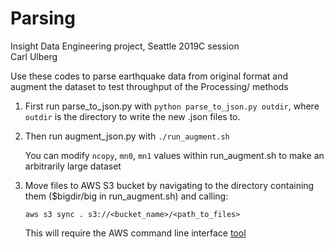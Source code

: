 # Parsing
Insight Data Engineering project, Seattle 2019C session  
Carl Ulberg  

Use these codes to parse earthquake data from original format and augment the dataset to test throughput of the Processing/ methods

1. First run parse_to_json.py with `python parse_to_json.py outdir`, where `outdir` is the directory to write the new .json files to.
2. Then run augment_json.py with `./run_augment.sh`
  
   You can modify `ncopy`, `mn0`, `mn1` values within run_augment.sh to make an arbitrarily large dataset

3. Move files to AWS S3 bucket by navigating to the directory containing them ($bigdir/big in run_augment.sh) and calling:

   `aws s3 sync . s3://<bucket_name>/<path_to_files>`
   
   This will require the AWS command line interface [tool](https://aws.amazon.com/cli/)
